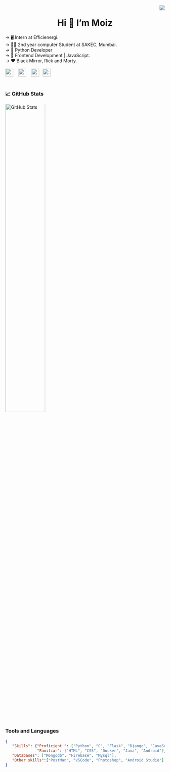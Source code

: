 
<img align='right' src='https://github.com/TheDudeThatCode/TheDudeThatCode/blob/master/Assets/Developer.gif'>
<h1 align="center"> Hi 👋 I’m Moiz </h1>
<div>
-> 🖥️ Intern at Efficienergi.<br>
-> 👨‍🎓 2nd year computer Student at SAKEC, Mumbai.<br>
-> 💯 Python Developer<br>
-> 🔰 Frontend Development | JavaScript.<br>
-> ❤️ Black Mirror, Rick and Morty.<br>
</div>
<br>
<div>
  <a href='https://www.instagram.com/mr._.moiz/'><img width='25px' height='25px' src='https://github.com/TheDudeThatCode/TheDudeThatCode/blob/master/Assets/Instagram.svg'></a>&nbsp;&nbsp;&nbsp;
  <a href='mailto:techboyy6@gmail.com'><img width='25px' height='25px' src='https://github.com/TheDudeThatCode/TheDudeThatCode/blob/master/Assets/Gmail.svg'></a> &nbsp;&nbsp;
  <a href='https://twitter.com/MoiZ__2001?s=08'><img width='25px' height='25px' src='https://github.com/TheDudeThatCode/TheDudeThatCode/blob/master/Assets/Twitter.svg'></a> &nbsp;
  <a href='https://www.linkedin.com/in/moiz-rajkotwala'><img width='25px' height='25px' src='https://github.com/TheDudeThatCode/TheDudeThatCode/blob/master/Assets/Linkedin.svg'></a>&nbsp;&nbsp;&nbsp;
</div>
<br/>
<div>
  <h3>📈 GitHub Stats</h3>
  <img src="https://github-readme-stats.vercel.app/api?username=TechBoyy6&show_icons=true&theme=chartreuse-light" alt="GitHub Stats" align="center" width="50%" />
</div>
<div>
  <h3 align='left'>Tools and Languages</h3>
  
```json
{
   "Skills": {"Proficient'": ["Python", "C", "Flask", "Django", "JavaScript"],
              "Familiar": ["HTML", "CSS", "Docker", "Java", "Android"]},
   "Databases": ["Mongodb", "Firebase", "Mysql"],
   "Other skills":["PostMan", "VSCode", "Photoshop", "Android Studio"]
}
```
</div>

<!---
TechBoyy6/TechBoyy6 is a ✨ special ✨ repository because its `README.md` (this file) appears on your GitHub profile.
You can click the Preview link to take a look at your changes.
--->
